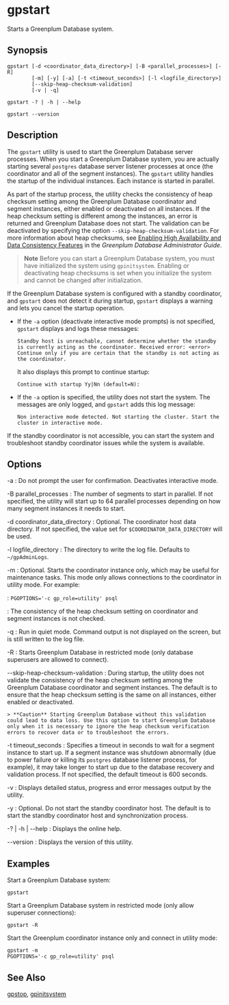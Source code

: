 # gpstart 

Starts a Greenplum Database system.

## <a id="section2"></a>Synopsis 

```
gpstart [-d <coordinator_data_directory>] [-B <parallel_processes>] [-R]
        [-m] [-y] [-a] [-t <timeout_seconds>] [-l <logfile_directory>] 
        [--skip-heap-checksum-validation]
        [-v | -q]

gpstart -? | -h | --help 

gpstart --version
```

## <a id="section3"></a>Description 

The `gpstart` utility is used to start the Greenplum Database server processes. When you start a Greenplum Database system, you are actually starting several `postgres` database server listener processes at once \(the coordinator and all of the segment instances\). The `gpstart` utility handles the startup of the individual instances. Each instance is started in parallel.

As part of the startup process, the utility checks the consistency of heap checksum setting among the Greenplum Database coordinator and segment instances, either enabled or deactivated on all instances. If the heap checksum setting is different among the instances, an error is returned and Greenplum Database does not start. The validation can be deactivated by specifying the option `--skip-heap-checksum-validation`. For more information about heap checksums, see [Enabling High Availability and Data Consistency Features](../../admin_guide/highavail/topics/g-enabling-high-availability-features.html) in the *Greenplum Database Administrator Guide*.

> **Note** Before you can start a Greenplum Database system, you must have initialized the system using `gpinitsystem`. Enabling or deactivating heap checksums is set when you initialize the system and cannot be changed after initialization.

If the Greenplum Database system is configured with a standby coordinator, and `gpstart` does not detect it during startup, `gpstart` displays a warning and lets you cancel the startup operation.

-   If the `-a` option \(deactivate interactive mode prompts\) is not specified, `gpstart` displays and logs these messages:

    ```
    Standby host is unreachable, cannot determine whether the standby is currently acting as the coordinator. Received error: <error>
    Continue only if you are certain that the standby is not acting as the coordinator.
    ```

    It also displays this prompt to continue startup:

    ```
    Continue with startup Yy|Nn (default=N):
    ```

-   If the `-a` option is specified, the utility does not start the system. The messages are only logged, and `gpstart` adds this log message:

    ```
    Non interactive mode detected. Not starting the cluster. Start the cluster in interactive mode.
    ```


If the standby coordinator is not accessible, you can start the system and troubleshoot standby coordinator issues while the system is available.

## <a id="section4"></a>Options 

-a
:   Do not prompt the user for confirmation. Deactivates interactive mode.

-B parallel\_processes
:   The number of segments to start in parallel. If not specified, the utility will start up to 64 parallel processes depending on how many segment instances it needs to start.

-d coordinator\_data\_directory
:   Optional. The coordinator host data directory. If not specified, the value set for `$COORDINATOR_DATA_DIRECTORY` will be used.

-l logfile\_directory
:   The directory to write the log file. Defaults to `~/gpAdminLogs`.

-m
:   Optional. Starts the coordinator instance only, which may be useful for maintenance tasks. This mode only allows connections to the coordinator in utility mode. For example:

:   `PGOPTIONS='-c gp_role=utility' psql`

:   The consistency of the heap checksum setting on coordinator and segment instances is not checked.

-q
:   Run in quiet mode. Command output is not displayed on the screen, but is still written to the log file.

-R
:   Starts Greenplum Database in restricted mode \(only database superusers are allowed to connect\).

--skip-heap-checksum-validation
:   During startup, the utility does not validate the consistency of the heap checksum setting among the Greenplum Database coordinator and segment instances. The default is to ensure that the heap checksum setting is the same on all instances, either enabled or deactivated.

    > **Caution** Starting Greenplum Database without this validation could lead to data loss. Use this option to start Greenplum Database only when it is necessary to ignore the heap checksum verification errors to recover data or to troubleshoot the errors.

-t timeout\_seconds
:   Specifies a timeout in seconds to wait for a segment instance to start up. If a segment instance was shutdown abnormally \(due to power failure or killing its `postgres` database listener process, for example\), it may take longer to start up due to the database recovery and validation process. If not specified, the default timeout is 600 seconds.

-v
:   Displays detailed status, progress and error messages output by the utility.

-y
:   Optional. Do not start the standby coordinator host. The default is to start the standby coordinator host and synchronization process.

-? \| -h \| --help
:   Displays the online help.

--version
:   Displays the version of this utility.

## <a id="section5"></a>Examples 

Start a Greenplum Database system:

```
gpstart
```

Start a Greenplum Database system in restricted mode \(only allow superuser connections\):

```
gpstart -R
```

Start the Greenplum coordinator instance only and connect in utility mode:

```
gpstart -m 
PGOPTIONS='-c gp_role=utility' psql
```

## <a id="section6"></a>See Also 

[gpstop](gpstop.html), [gpinitsystem](gpinitsystem.html)

